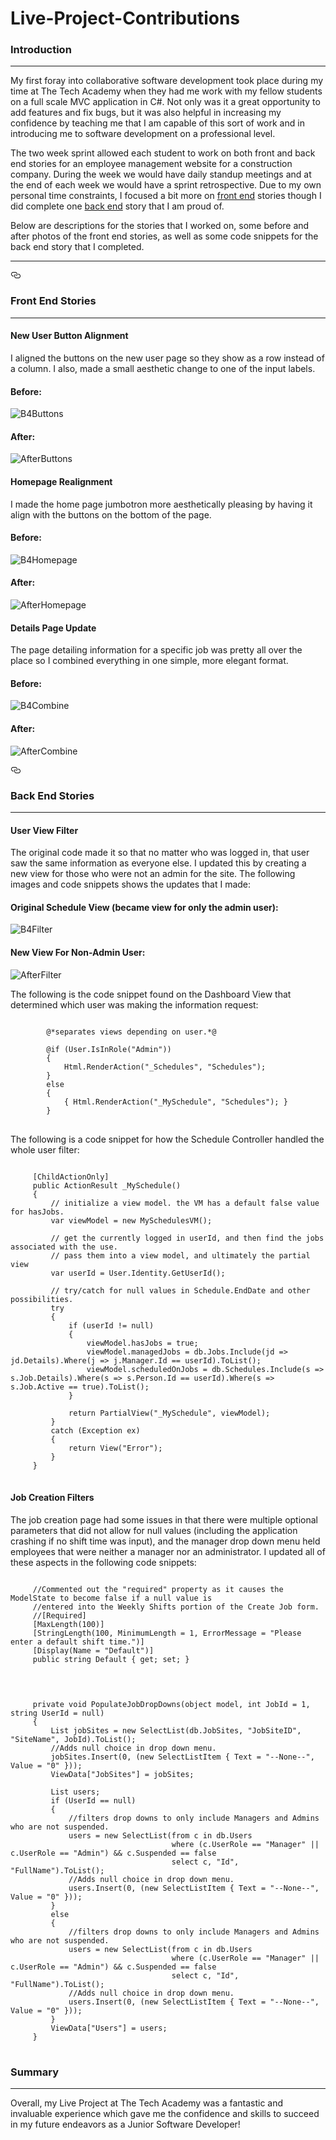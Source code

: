 # Live-Project-Contributions

<h3>Introduction</h3>

<hr>

<p>My first foray into collaborative software development took place during my time at The Tech Academy when they had me work with my fellow students on a full scale MVC application in C#.  Not only was it a great opportunity to add features and fix bugs, but it was
also helpful in increasing my confidence by teaching me that I am capable of this sort of work and in introducing me to software development on a professional level.

The two week sprint allowed each student to work on both front and back end stories for an employee management website for a construction company.  During the week we would have daily standup meetings and at the end of each week we would have a sprint retrospective.  Due to my own personal time constraints, I focused a bit more on <a href="#front-end-stories">front end</a> stories though I did complete one <a href="#back-end-stories">back end</a> story that I am proud of.

Below are descriptions for the stories that I worked on, some before and after photos of the front end stories, as well as some code
snippets for the back end story that I completed.
</p>

<hr>

<a id="user-content-front-end-stories" class="anchor" aria-hidden="true" href="#front-end-stories"><svg class="octicon octicon-link" viewBox="0 0 16 16" version="1.1" width="16" height="16" aria-hidden="true"><path fill-rule="evenodd" d="M4 9h1v1H4c-1.5 0-3-1.69-3-3.5S2.55 3 4 3h4c1.45 0 3 1.69 3 3.5 0 1.41-.91 2.72-2 3.25V8.59c.58-.45 1-1.27 1-2.09C10 5.22 8.98 4 8 4H4c-.98 0-2 1.22-2 2.5S3 9 4 9zm9-3h-1v1h1c1 0 2 1.22 2 2.5S13.98 12 13 12H9c-.98 0-2-1.22-2-2.5 0-.83.42-1.64 1-2.09V6.25c-1.09.53-2 1.84-2 3.25C6 11.31 7.55 13 9 13h4c1.45 0 3-1.69 3-3.5S14.5 6 13 6z"></path></svg></a>
<h3>Front End Stories</h3>

<hr>

<h4>New User Button Alignment</h4>

<p>I aligned the buttons on the new user page so they show as a row instead of a column. I also, made a small aesthetic change to one of the input labels.</p>
 
<h4>Before:</h4>
 
![B4Buttons](https://user-images.githubusercontent.com/46905735/68080356-0d919d00-fdb7-11e9-81c9-342047248935.png)
 
<h4>After:</h4>

![AfterButtons](https://user-images.githubusercontent.com/46905735/68080376-809b1380-fdb7-11e9-88cd-0e0db1b33e93.png)



<h4>Homepage Realignment</h4>

<p>I made the home page jumbotron more aesthetically pleasing by having it align with the buttons on the bottom of the page.</p>

<h4>Before:</h4>

![B4Homepage](https://user-images.githubusercontent.com/46905735/68080379-84c73100-fdb7-11e9-91a4-6698c1741b88.png)

<h4>After:</h4>

![AfterHomepage](https://user-images.githubusercontent.com/46905735/68080384-9577a700-fdb7-11e9-9c84-cb4ea271debd.png)



<h4>Details Page Update</h4>

<p>The page detailing information for a specific job was pretty all over the place so I combined everything in one simple, more 
 elegant format.</p>
 
<h4>Before:</h4>
 
![B4Combine](https://user-images.githubusercontent.com/46905735/68080396-bcce7400-fdb7-11e9-9c99-3a4a46822e52.png)
 
 <h4>After:</h4>
 
![AfterCombine](https://user-images.githubusercontent.com/46905735/68080434-5b5ad500-fdb8-11e9-8faa-e2b9d0ac4d13.png)



<a id="user-content-back-end-stories" class="anchor" aria-hidden="true" href="#back-end-stories"><svg class="octicon octicon-link" viewBox="0 0 16 16" version="1.1" width="16" height="16" aria-hidden="true"><path fill-rule="evenodd" d="M4 9h1v1H4c-1.5 0-3-1.69-3-3.5S2.55 3 4 3h4c1.45 0 3 1.69 3 3.5 0 1.41-.91 2.72-2 3.25V8.59c.58-.45 1-1.27 1-2.09C10 5.22 8.98 4 8 4H4c-.98 0-2 1.22-2 2.5S3 9 4 9zm9-3h-1v1h1c1 0 2 1.22 2 2.5S13.98 12 13 12H9c-.98 0-2-1.22-2-2.5 0-.83.42-1.64 1-2.09V6.25c-1.09.53-2 1.84-2 3.25C6 11.31 7.55 13 9 13h4c1.45 0 3-1.69 3-3.5S14.5 6 13 6z"></path></svg></a>
<h3>Back End Stories</h3>

<hr>

<h4>User View Filter</h4>

<p>The original code made it so that no matter who was logged in, that user saw the same information as everyone else.  I updated this by creating a new view for those who were not an admin for the site.  The following images and code snippets shows the updates that I made:</p>

<h4>Original Schedule View (became view for only the admin user):</h4>

![B4Filter](https://user-images.githubusercontent.com/46905735/68101468-a50ff200-fe82-11e9-82f4-7ee3b85dbca9.png)

<h4>New View For Non-Admin User:</h4>

![AfterFilter](https://user-images.githubusercontent.com/46905735/68101718-e6ed6800-fe83-11e9-9e6c-2c3f907c4602.png)

<p>The following is the code snippet found on the Dashboard View that determined which user was making the information request:</p>

<pre>
<code>
        @*separates views depending on user.*@

        @if (User.IsInRole("Admin"))
        {
            Html.RenderAction("_Schedules", "Schedules");
        }
        else
        {
            { Html.RenderAction("_MySchedule", "Schedules"); }
        }
</code>
</pre>

<p>The following is a code snippet for how the Schedule Controller handled the whole user filter:</p>

<pre>
<code>
     [ChildActionOnly]
     public ActionResult _MySchedule()
     {
         // initialize a view model. the VM has a default false value for hasJobs.
         var viewModel = new MySchedulesVM();

         // get the currently logged in userId, and then find the jobs associated with the use.
         // pass them into a view model, and ultimately the partial view
         var userId = User.Identity.GetUserId();

         // try/catch for null values in Schedule.EndDate and other possibilities.
         try
         {
             if (userId != null)
             {
                 viewModel.hasJobs = true;
                 viewModel.managedJobs = db.Jobs.Include(jd => jd.Details).Where(j => j.Manager.Id == userId).ToList();
                 viewModel.scheduledOnJobs = db.Schedules.Include(s => s.Job.Details).Where(s => s.Person.Id == userId).Where(s =>                       s.Job.Active == true).ToList();
             }

             return PartialView("_MySchedule", viewModel);
         }
         catch (Exception ex)
         {
             return View("Error");
         }            
     }
</code>
</pre>

<h4>Job Creation Filters</h4>

<p>The job creation page had some issues in that there were multiple optional parameters that did not allow for null values (including the application crashing if no shift time was input), and the manager drop down menu held employees that were neither a manager nor an administrator.  I updated all of these aspects in the following code snippets:</p>

<pre>
<code>
     //Commented out the "required" property as it causes the ModelState to become false if a null value is
     //entered into the Weekly Shifts portion of the Create Job form.
     //[Required] 
     [MaxLength(100)]
     [StringLength(100, MinimumLength = 1, ErrorMessage = "Please enter a default shift time.")]
     [Display(Name = "Default")]
     public string Default { get; set; }

</code>
</pre>

<pre>
<code>
     private void PopulateJobDropDowns(object model, int JobId = 1, string UserId = null)
     {
         List<SelectListItem> jobSites = new SelectList(db.JobSites, "JobSiteID", "SiteName", JobId).ToList();
         //Adds null choice in drop down menu.
         jobSites.Insert(0, (new SelectListItem { Text = "--None--", Value = "0" }));
         ViewData["JobSites"] = jobSites;

         List<SelectListItem> users;
         if (UserId == null)
         {
             //filters drop downs to only include Managers and Admins who are not suspended.
             users = new SelectList(from c in db.Users
                                    where (c.UserRole == "Manager" || c.UserRole == "Admin") && c.Suspended == false
                                    select c, "Id", "FullName").ToList();
             //Adds null choice in drop down menu.
             users.Insert(0, (new SelectListItem { Text = "--None--", Value = "0" }));
         }
         else
         {
             //filters drop downs to only include Managers and Admins who are not suspended.
             users = new SelectList(from c in db.Users
                                    where (c.UserRole == "Manager" || c.UserRole == "Admin") && c.Suspended == false
                                    select c, "Id", "FullName").ToList();
             //Adds null choice in drop down menu.
             users.Insert(0, (new SelectListItem { Text = "--None--", Value = "0" }));
         }
         ViewData["Users"] = users;
     }
</code>
</pre>

<h3>Summary</h3>

<hr>

<p>Overall, my Live Project at The Tech Academy was a fantastic and invaluable experience which gave me the confidence and skills to succeed in my future endeavors as a Junior Software Developer!</p>
